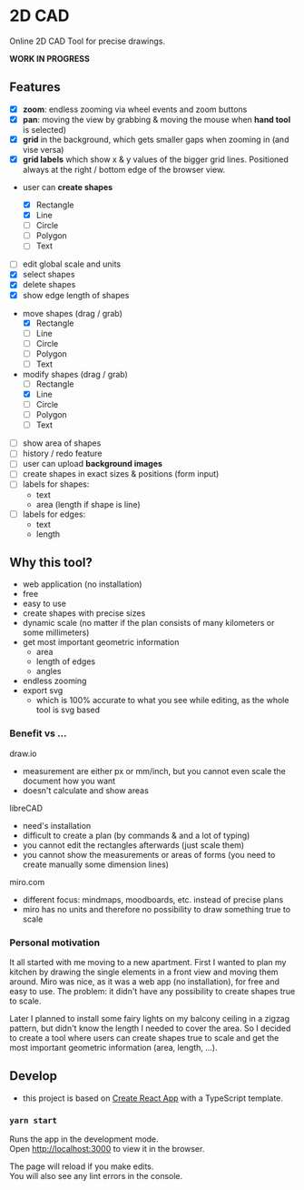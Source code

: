 # 2D CAD

Online 2D CAD Tool for precise drawings.

**WORK IN PROGRESS**

## Features

-   [x] **zoom**: endless zooming via wheel events and zoom buttons
-   [x] **pan**: moving the view by grabbing & moving the mouse when **hand tool** is selected)
-   [x] **grid** in the background, which gets smaller gaps when zooming in (and vise versa)
-   [x] **grid labels** which show x & y values of the bigger grid lines. Positioned always at the right / bottom edge of the browser view.
-   user can **create shapes**

    -   [x] Rectangle
    -   [x] Line
    -   [ ] Circle
    -   [ ] Polygon
    -   [ ] Text

-   [ ] edit global scale and units
-   [x] select shapes
-   [x] delete shapes
-   [x] show edge length of shapes
-   move shapes (drag / grab)
    -   [x] Rectangle
    -   [ ] Line
    -   [ ] Circle
    -   [ ] Polygon
    -   [ ] Text
-   modify shapes (drag / grab)
    -   [ ] Rectangle
    -   [x] Line
    -   [ ] Circle
    -   [ ] Polygon
    -   [ ] Text
-   [ ] show area of shapes
-   [ ] history / redo feature
-   [ ] user can upload **background images**
-   [ ] create shapes in exact sizes & positions (form input)
-   [ ] labels for shapes:
    -   text
    -   area (length if shape is line)
-   [ ] labels for edges:
    -   text
    -   length

## Why this tool?

-   web application (no installation)
-   free
-   easy to use
-   create shapes with precise sizes
-   dynamic scale (no matter if the plan consists of many kilometers or some millimeters)
-   get most important geometric information
    -   area
    -   length of edges
    -   angles
-   endless zooming
-   export svg
    -   which is 100% accurate to what you see while editing, as the whole tool is svg based

### Benefit vs ...

draw.io

-   measurement are either px or mm/inch, but you cannot even scale the document how you want
-   doesn't calculate and show areas

libreCAD

-   need's installation
-   difficult to create a plan (by commands & and a lot of typing)
-   you cannot edit the rectangles afterwards (just scale them)
-   you cannot show the measurements or areas of forms (you need to create manually some dimension lines)

miro.com

-   different focus: mindmaps, moodboards, etc. instead of precise plans
-   miro has no units and therefore no possibility to draw something true to scale

### Personal motivation

It all started with me moving to a new apartment. First I wanted to plan my kitchen by drawing the single elements in a front view and moving them around.
Miro was nice, as it was a web app (no installation), for free and easy to use. The problem: it didn't have any possibility to create shapes true to scale.

Later I planned to install some fairy lights on my balcony ceiling in a zigzag pattern, but didn't know the length I needed to cover the area.
So I decided to create a tool where users can create shapes true to scale and get the most important geometric information (area, length, ...).

## Develop

-   this project is based on [Create React App](https://create-react-app.dev/) with a TypeScript template.

### `yarn start`

Runs the app in the development mode.\
Open [http://localhost:3000](http://localhost:3000) to view it in the browser.

The page will reload if you make edits.\
You will also see any lint errors in the console.
